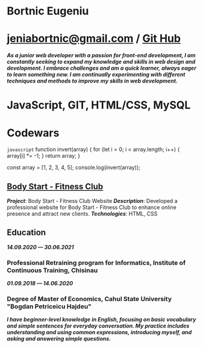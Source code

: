 # Bortnic Eugeniu

# jeniabortnic@gmail.com / [Git Hub](https://github.com/Mefist89)

**_As a junior web developer with a passion for front-end development, I am constantly seeking to expand my knowledge and skills in web design and development. I embrace challenges and am a quick learner, always eager to learn something new. I am continually experimenting with different techniques and methods to improve my skills in web development._**

# JavaScript, GIT, HTML/CSS, MySQL

# Codewars

`javascript`
function invert(array) {
for (let i = 0; i < array.length; i++) {
array[i] \*= -1;
}
return array;
}

const array = [1, 2, 3, 4, 5];
console.log(invert(array));

## [Body Start - Fitness Club](https://mefist89.github.io/body-start/)

**_Project_**: Body Start - Fitness Club Website
**_Description_**: Developed a professional website for Body Start - Fitness Club to enhance online presence and attract new clients.
**_Technologies_**: HTML, CSS

## Education

**_14.09.2020 — 30.06.2021_**

### Professional Retraining program for Informatics, Institute of Continuous Training, Chisinau

**_01.09.2018 — 14.06.2020_**

### Degree of Master of Economics, Cahul State University "Bogdan Petriceicu Hajdeu"

**_I have beginner-level knowledge in English, focusing on basic vocabulary and simple sentences for everyday conversation. My practice includes understanding and using common expressions, introducing myself, and asking and answering simple questions._**
